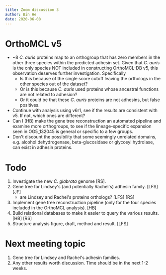 ```yaml
---
title: Zoom discussion 3
author: Bin He
date: 2020-06-08
---
```


# OrthoMCL v5
- ~8 _C. auris_ proteins map to an orthogroup that has zero members in the other three species within the predicted adhesin set. Given that _C. auris_ is the only species NOT included in constructing OrthoMCL-DB v5, this observation deserves further investigation. Specifically
    - Is this because of the single score cutoff leaving the orthologs in the other species out of the dataset?
    - Or is this because _C. auris_ used proteins whose ancestral functions are not related to adhesion?
    - Or it could be that these _C. auris_ proteins are not adhesins, but false positives.
- Continue with analysis using v6r1, see if the results are consistent with v5. If not, which ones are different?
- Can I (HB) make the gene tree reconstruction an automated pipeline and examine more orthogroups, to see if the lineage-specific expansion seen in OG5_132045 is general or specific to a few groups.
- Don't discount the possibility that some seemingly unrelated domains, e.g. alcohol dehydrogenase, beta-glucosidase or glycosyl hydrolase, can exist in adhesin proteins.

# Todo
1. Investigate the new _C. glabrata_ genome [RS].
1. Gene tree for Lindsey's (and potentially Rachel's) adhesin family. [LFS] [JF]
    - are Lindsey and Rachel's proteins orthologs? [LFS] [RS]
1. Implement gene tree reconstruction pipeline (only for the four species included in the OrthoMCL analysis). [HB]
1. Build relational databases to make it easier to query the various results. [HB] [RS]
1. Structure analysis figure, draft, method and result. [LFS]

# Next meeting topic
1. Gene tree for Lindsey and Rachel's adhesin families.
1. Any other results worth discussion.
Time should be in the next 1-2 weeks.
